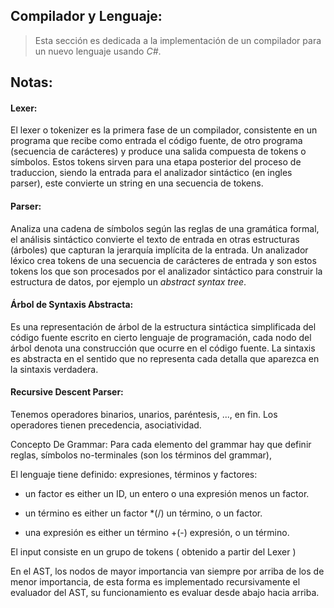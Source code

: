 ## Compilador y Lenguaje:

> Esta sección es dedicada a la implementación de un compilador para un nuevo lenguaje usando *C#*.

## Notas:

#### Lexer:

El lexer o tokenizer es la primera fase de un compilador, consistente en un programa que recibe como entrada el código fuente, de otro programa (secuencia de carácteres) y produce una salida compuesta de tokens o símbolos. Estos tokens sirven para una etapa posterior del proceso de traduccion, siendo la entrada para el analizador sintáctico (en ingles parser), este convierte un string en una secuencia de tokens. 

#### Parser:

Analiza una cadena de símbolos según las reglas de una gramática formal, el análisis sintáctico convierte el texto de entrada en otras estructuras (árboles) que capturan la jerarquía implícita de la entrada. Un analizador léxico crea tokens de una secuencia de carácteres de entrada y son estos tokens los que son procesados por el analizador sintáctico para construir la estructura de datos, por ejemplo un *abstract syntax tree*. 

#### Árbol de Syntaxis Abstracta:

Es una representación de árbol de la estructura sintáctica simplificada del código fuente escrito en cierto lenguaje de programación, cada nodo del árbol denota una construcción que ocurre en el código fuente. La sintaxis es abstracta en el sentido que no representa cada detalla que aparezca en la sintaxis verdadera. 

#### Recursive Descent Parser:

Tenemos operadores binarios, unarios,  paréntesis, ..., en fin. Los operadores tienen precedencia, asociatividad.  

Concepto De Grammar:  Para cada elemento del grammar hay que definir reglas, símbolos no-terminales (son los términos del grammar), 

El lenguaje tiene definido: expresiones, términos y factores:

- un factor es either un ID, un entero o una expresión menos un factor.

- un término es either un factor *(/) un término, o un factor. 

- una expresión es either un término +(-) expresión, o un término.

El input consiste en un grupo de tokens ( obtenido a partir del Lexer )

En el AST, los nodos de mayor importancia van siempre por arriba de los de menor importancia, de esta forma es implementado recursivamente el evaluador del AST, su funcionamiento es evaluar desde abajo hacia arriba.